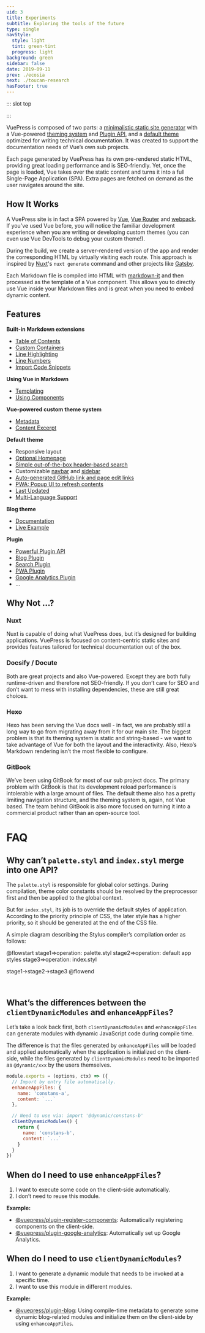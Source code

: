 ```yaml
---
uid: 3
title: Experiments
subtitle: Exploring the tools of the future
type: single
navStyle:
  style: light
  tint: green-tint
  progress: light
background: green
sidebar: false
date: 2019-09-11
prev: ./ecosia
next: ./toucan-research
hasFooter: true
---
```


::: slot top

<Stage-ProjectStage :noise="true" :fadeless="true" ctaLabel="none" ctaUrl="#"
description="Proin volutpat in purus a lobortis. Praesent nec purus eu metus volutpat placerat a eu sapien. Quisque eu sapien ut quam venenatis convallis. Vestibulum porta aliquam elit et fringilla.">

  <template v-slot:visual-background>
    <Heros-AbstractHero :noise="false"/>
  </template>

</Stage-ProjectStage>
:::

<Content-ContextSection :box="true">

<template v-slot:main>

## Context

Phasellus dapibus sodales pretium. Mauris et magna in est interdum sagittis. Vivamus ac ullamcorper quam. Proin auctor velit non felis vehicula condimentum. Aenean justo felis, luctus ac varius et, sollicitudin eget ligula. Integer a nulla iaculis, commodo justo ut, placerat quam. Nullam convallis tellus leo, non aliquet ante ullamcorper ornare. Nulla vitae felis a massa semper gravida nec non dolor.

Vivamus sit amet pulvinar diam. Class aptent taciti sociosqu ad litora torquent per conubia nostra, per inceptos himenaeos. Aenean non nibh mattis nisi luctus suscipit nec quis justo. Etiam consequat urna ut mauris lacinia placerat. Nunc nulla est, pharetra blandit tincidunt eget, ullamcorper in quam. Aliquam facilisis, mi id posuere finibus, sapien enim dapibus nisl, vel suscipit diam nisl id ante. Sed sit amet feugiat lorem. Nam at rhoncus libero. Aliquam bibendum lectus turpis, a viverra enim porttitor et. Cras viverra aliquam est sed rutrum. Phasellus mattis felis eu scelerisque eleifend. Nam imperdiet eget metus et maximus. Sed feugiat suscipit augue, vel dictum mi facilisis sed.

<!-- ## Dawn of mainstream 3D computing

An entire generation of computer users who grew up playing 3D games is poised to join the computing mainstream. They are hungry for novel and innovative application of 3D-related technologies to increase their productivity and improve their daily computing experience. Also in this decade, a vast amount of research capital is being poured into big data visualization technology, 3D scanning, and 3D printing — perhaps legitimizing computing in 3D for the first time in history. Combine this trend with the ever-increasing 3D hardware rendering power of today’s mobile devices — and the ability to harness this power simply and effectively using WebGL — and JavaScript developers are now at the forefront of an exciting wave. -->

</template>

<template v-slot:side>

**Reading time**
12 minutes

**Team composition**


</template>

</Content-ContextSection>

<Content-TextSection>

VuePress is composed of two parts: a [minimalistic static site generator](https://github.com/vuejs/vuepress/tree/master/packages/%40vuepress/core) with a Vue-powered [theming system](../theme/README.md) and [Plugin API](../plugin/README.md), and a [default theme](../theme/default-theme-config.md) optimized for writing technical documentation. It was created to support the documentation needs of Vue’s own sub projects.

Each page generated by VuePress has its own pre-rendered static HTML, providing great loading performance and is SEO-friendly. Yet, once the page is loaded, Vue takes over the static content and turns it into a full Single-Page Application (SPA). Extra pages are fetched on demand as the user navigates around the site.

## How It Works

A VuePress site is in fact a SPA powered by [Vue](http://vuejs.org/), [Vue Router](https://github.com/vuejs/vue-router) and [webpack](http://webpack.js.org/). If you’ve used Vue before, you will notice the familiar development experience when you are writing or developing custom themes (you can even use Vue DevTools to debug your custom theme!).

During the build, we create a server-rendered version of the app and render the corresponding HTML by virtually visiting each route. This approach is inspired by [Nuxt](https://nuxtjs.org/)'s `nuxt generate` command and other projects like [Gatsby](https://www.gatsbyjs.org/).

Each Markdown file is compiled into HTML with [markdown-it](https://github.com/markdown-it/markdown-it) and then processed as the template of a Vue component. This allows you to directly use Vue inside your Markdown files and is great when you need to embed dynamic content.

## Features

**Built-in Markdown extensions**

* [Table of Contents](../guide/markdown.md#table-of-contents)
* [Custom Containers](../guide/markdown.md#custom-containers)
* [Line Highlighting](../guide/markdown.md#line-highlighting-in-code-blocks)
* [Line Numbers](../guide/markdown.md#line-numbers)
* [Import Code Snippets](../guide/markdown.md#import-code-snippets)

**Using Vue in Markdown**

* [Templating](../guide/using-vue.md#templating)
* [Using Components](../guide/using-vue.md#using-components)

**Vue-powered custom theme system**

* [Metadata](../theme/writing-a-theme.md#site-and-page-metadata)
* [Content Excerpt](../theme/writing-a-theme.md#content-excerpt)

**Default theme**

* Responsive layout
* [Optional Homepage](../theme/default-theme-config.md#homepage)
* [Simple out-of-the-box header-based search](../theme/default-theme-config.md#built-in-search)
* Customizable [navbar](../theme/default-theme-config.md#navbar) and [sidebar](../theme/default-theme-config.md#sidebar)
* [Auto-generated GitHub link and page edit links](../theme/default-theme-config.md#git-repo-and-edit-links)
* [PWA: Popup UI to refresh contents](../theme/default-theme-config.md#popup-ui-to-refresh-contents)
* [Last Updated](../theme/default-theme-config.md#last-updated)
* [Multi-Language Support](../guide/i18n.md)

**Blog theme**

* [Documentation](https://vuepress-theme-blog.ulivz.com/)
* [Live Example](https://ulivz.com/)


**Plugin**

* [Powerful Plugin API](../plugin/README.md)
* [Blog Plugin](https://vuepress-plugin-blog.ulivz.com/)
* [Search Plugin](../plugin/official/plugin-search.md)
* [PWA Plugin](../plugin/official/plugin-pwa.md)
* [Google Analytics Plugin](../plugin/official/plugin-google-analytics.md)
* ...

## Why Not ...?

### Nuxt

Nuxt is capable of doing what VuePress does, but it’s designed for building applications. VuePress is focused on content-centric static sites and provides features tailored for technical documentation out of the box.

### Docsify / Docute

Both are great projects and also Vue-powered. Except they are both fully runtime-driven and therefore not SEO-friendly. If you don’t care for SEO and don’t want to mess with installing dependencies, these are still great choices.

### Hexo

Hexo has been serving the Vue docs well - in fact, we are probably still a long way to go from migrating away from it for our main site. The biggest problem is that its theming system is static and string-based - we want to take advantage of Vue for both the layout and the interactivity. Also, Hexo’s Markdown rendering isn’t the most flexible to configure.

### GitBook

We’ve been using GitBook for most of our sub project docs. The primary problem with GitBook is that its development reload performance is intolerable with a large amount of files. The default theme also has a pretty limiting navigation structure, and the theming system is, again, not Vue based. The team behind GitBook is also more focused on turning it into a commercial product rather than an open-source tool.

# FAQ

## Why can’t `palette.styl` and `index.styl` merge into one API?

The `palette.styl` is responsible for global color settings. During compilation, theme color constants should be resolved by the preprocessor first and then be applied to the global context.

But for `index.styl`, its job is to override the default styles of application. According to the priority principle of CSS, the later style has a higher priority, so it should be generated at the end of the CSS file.

A simple diagram describing the Stylus compiler’s compilation order as follows:

@flowstart
stage1=>operation: palette.styl
stage2=>operation: default app styles
stage3=>operation: index.styl

stage1->stage2->stage3
@flowend

<br>

## What’s the differences between the `clientDynamicModules` and `enhanceAppFiles`?

Let’s take a look back first, both `clientDynamicModules` and `enhanceAppFiles` can generate modules with dynamic JavaScript code during compile time.

The difference is that the files generated by `enhanceAppFiles` will be loaded and applied automatically when the application is initialized on the client-side, while the files generated by `clientDynamicModules` need to be imported as `@dynamic/xxx` by the users themselves.

```js
module.exports = (options, ctx) => ({
  // Import by entry file automatically.
  enhanceAppFiles: {
    name: 'constans-a',
    content: `...`
  },

  // Need to use via: import '@dynamic/constans-b'
  clientDynamicModules() {
    return {
      name: 'constans-b',
      content: `...`
    }
  }
})
```

## When do I need to use `enhanceAppFiles`?

1. I want to execute some code on the client-side automatically.
2. I don’t need to reuse this module.

**Example:**

- [@vuepress/plugin-register-components](https://github.com/vuejs/vuepress/tree/master/packages/@vuepress/plugin-register-components/index.js#L24): Automatically registering components on the client-side.
- [@vuepress/plugin-google-analytics](https://github.com/vuejs/vuepress/blob/master/packages/@vuepress/plugin-google-analytics/enhanceAppFile.js): Automatically set up Google Analytics.

## When do I need to use `clientDynamicModules`?

1. I want to generate a dynamic module that needs to be invoked at a specific time.
2. I want to use this module in different modules.

**Example:**

- [@vuepress/plugin-blog](https://github.com/vuepressjs/vuepress-plugin-blog/blob/master/src/node/index.ts#L208): Using compile-time metadata to generate some dynamic blog-related modules and initialize them on the client-side by using `enhanceAppFiles`.

</Content-TextSection>
